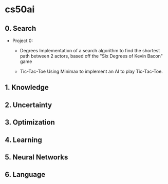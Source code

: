 # cs50ai
## 0. Search
- Project 0:

  - Degrees
  Implementation of a search algorithm to find the shortest path between 2 actors, based off the "Six Degrees of Kevin Bacon" game

  - Tic-Tac-Toe
  Using Minimax to implement an AI to play Tic-Tac-Toe.

## 1. Knowledge
## 2. Uncertainty
## 3. Optimization
## 4. Learning
## 5. Neural Networks
## 6. Language
